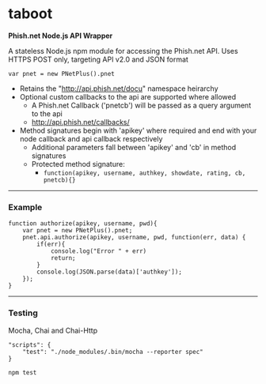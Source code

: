 # taboot

**Phish.net Node.js API Wrapper**

A stateless Node.js npm module for accessing the Phish.net API. Uses HTTPS POST only, targeting API v2.0 and JSON format

`var pnet = new PNetPlus().pnet`

 * Retains the "http://api.phish.net/docu" namespace heirarchy
 * Optional custom callbacks to the api are supported where allowed
    - A Phish.net Callback ('pnetcb') will be passed as a query argument to the api
    - http://api.phish.net/callbacks/
 * Method signatures begin with 'apikey' where required and end with your node callback and api callback respectively
    - Additional parameters fall between 'apikey' and 'cb' in method signatures
    - Protected method signature: 
        - `function(apikey, username, authkey, showdate, rating, cb, pnetcb){}`
---

### Example
```
function authorize(apikey, username, pwd){
    var pnet = new PNetPlus().pnet;
    pnet.api.authorize(apikey, username, pwd, function(err, data) {
        if(err){
            console.log("Error " + err)
            return;
        }
        console.log(JSON.parse(data)['authkey']);
    });  
}
```

---
### Testing 
Mocha, Chai and Chai-Http
```
"scripts": {
    "test": "./node_modules/.bin/mocha --reporter spec"
}

npm test
```